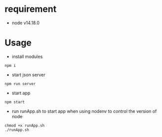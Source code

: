 # requirement
- node v14.18.0
# Usage
- install modules
```
npm i
```

- start json server
```
npm run server
```

- start app
```
npm start
```

- run runApp.sh to start app when using nodenv to control the version of node
```
chmod +x runApp.sh
./runApp.sh
```